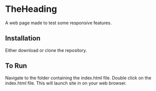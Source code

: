 # TheHeading
A web page made to test some responsive features.

## Installation
Either download or clone the repository.

## To Run
Navigate to the folder containing the index.html file. Double click on the index.html file. This will launch site in on your web browser.